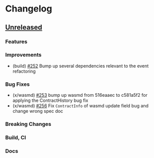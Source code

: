 <!--
Guiding Principles:

Changelogs are for humans, not machines.
There should be an entry for every single version.
The same types of changes should be grouped.
Versions and sections should be linkable.
The latest version comes first.
The release date of each version is displayed.
Mention whether you follow Semantic Versioning.

Usage:

Change log entries are to be added to the Unreleased section under the
appropriate stanza (see below). Each entry should ideally include a tag and
the Github issue reference in the following format:

* (<tag>) \#<issue-number> message

The issue numbers will later be link-ified during the release process so you do
not have to worry about including a link manually, but you can if you wish.

Types of changes (Stanzas):

"Features" for new features.
"Improvements" for changes in existing functionality.
"Deprecated" for soon-to-be removed features.
"Bug Fixes" for any bug fixes.
"Client Breaking" for breaking CLI commands and REST routes.
"State Machine Breaking" for breaking the AppState

Ref: https://keepachangelog.com/en/1.0.0/
-->

# Changelog

## [Unreleased]

### Features

### Improvements
* (build) [\#252](https://github.com/Finschia/finschia/pull/252) Bump up several dependencies relevant to the event refactoring

### Bug Fixes
* (x/wasmd) [\#253](https://github.com/Finschia/finschia/pull/253) bump up wasmd from 516eaaec to c581a5f2 for applying the ContractHistory bug fix
* (x/wasmd) [\#256](https://github.com/Finschia/finschia/pull/256) Fix `ContractInfo` of wasmd update field bug and change wrong spec doc

### Breaking Changes

### Build, CI

### Docs

<!-- Release links -->
[Unreleased]: https://github.com/Finschia/finschia/compare/v1.1.0...HEAD
